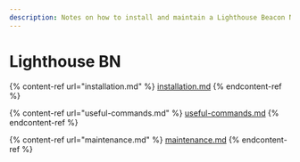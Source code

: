 ```yaml
---
description: Notes on how to install and maintain a Lighthouse Beacon Node.
---
```


# Lighthouse BN

{% content-ref url="installation.md" %}
[installation.md](installation.md)
{% endcontent-ref %}

{% content-ref url="useful-commands.md" %}
[useful-commands.md](useful-commands.md)
{% endcontent-ref %}

{% content-ref url="maintenance.md" %}
[maintenance.md](maintenance.md)
{% endcontent-ref %}
